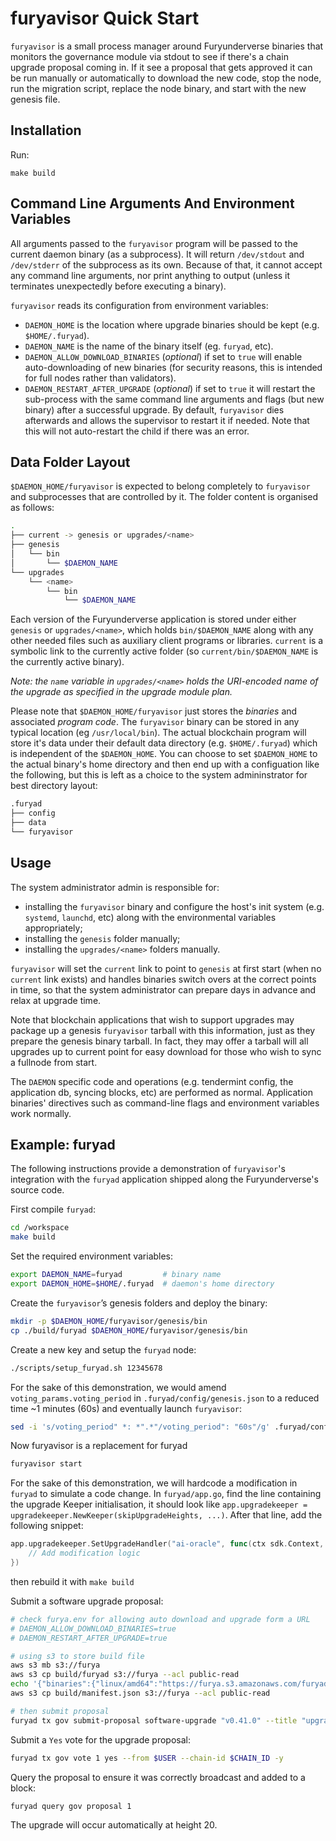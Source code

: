 # furyavisor Quick Start

`furyavisor` is a small process manager around Furyunderverse binaries that monitors the governance module via stdout to see if there's a chain upgrade proposal coming in. If it see a proposal that gets approved it can be run manually or automatically to download the new code, stop the node, run the migration script, replace the node binary, and start with the new genesis file.

## Installation

Run:

`make build`

## Command Line Arguments And Environment Variables

All arguments passed to the `furyavisor` program will be passed to the current daemon binary (as a subprocess).
It will return `/dev/stdout` and `/dev/stderr` of the subprocess as its own. Because of that, it cannot accept
any command line arguments, nor print anything to output (unless it terminates unexpectedly before executing a
binary).

`furyavisor` reads its configuration from environment variables:

- `DAEMON_HOME` is the location where upgrade binaries should be kept (e.g. `$HOME/.furyad`).
- `DAEMON_NAME` is the name of the binary itself (eg. `furyad`, etc).
- `DAEMON_ALLOW_DOWNLOAD_BINARIES` (_optional_) if set to `true` will enable auto-downloading of new binaries
  (for security reasons, this is intended for full nodes rather than validators).
- `DAEMON_RESTART_AFTER_UPGRADE` (_optional_) if set to `true` it will restart the sub-process with the same
  command line arguments and flags (but new binary) after a successful upgrade. By default, `furyavisor` dies
  afterwards and allows the supervisor to restart it if needed. Note that this will not auto-restart the child
  if there was an error.

## Data Folder Layout

`$DAEMON_HOME/furyavisor` is expected to belong completely to `furyavisor` and
subprocesses that are controlled by it. The folder content is organised as follows:

```bash
.
├── current -> genesis or upgrades/<name>
├── genesis
│   └── bin
│       └── $DAEMON_NAME
└── upgrades
    └── <name>
        └── bin
            └── $DAEMON_NAME
```

Each version of the Furyunderverse application is stored under either `genesis` or `upgrades/<name>`, which holds `bin/$DAEMON_NAME`
along with any other needed files such as auxiliary client programs or libraries. `current` is a symbolic link to the currently
active folder (so `current/bin/$DAEMON_NAME` is the currently active binary).

_Note: the `name` variable in `upgrades/<name>` holds the URI-encoded name of the upgrade as specified in the upgrade module plan._

Please note that `$DAEMON_HOME/furyavisor` just stores the _binaries_ and associated _program code_.
The `furyavisor` binary can be stored in any typical location (eg `/usr/local/bin`). The actual blockchain
program will store it's data under their default data directory (e.g. `$HOME/.furyad`) which is independent of
the `$DAEMON_HOME`. You can choose to set `$DAEMON_HOME` to the actual binary's home directory and then end up
with a configuation like the following, but this is left as a choice to the system admininstrator for best
directory layout:

```bash
.furyad
├── config
├── data
└── furyavisor
```

## Usage

The system administrator admin is responsible for:

- installing the `furyavisor` binary and configure the host's init system (e.g. `systemd`, `launchd`, etc) along with the environmental variables appropriately;
- installing the `genesis` folder manually;
- installing the `upgrades/<name>` folders manually.

`furyavisor` will set the `current` link to point to `genesis` at first start (when no `current` link exists) and handles
binaries switch overs at the correct points in time, so that the system administrator can prepare days in advance and relax at upgrade time.

Note that blockchain applications that wish to support upgrades may package up a genesis `furyavisor` tarball with this information,
just as they prepare the genesis binary tarball. In fact, they may offer a tarball will all upgrades up to current point for easy download
for those who wish to sync a fullnode from start.

The `DAEMON` specific code and operations (e.g. tendermint config, the application db, syncing blocks, etc) are performed as normal.
Application binaries' directives such as command-line flags and environment variables work normally.

## Example: furyad

The following instructions provide a demonstration of `furyavisor`'s integration with the `furyad` application
shipped along the Furyunderverse's source code.

First compile `furyad`:

```bash
cd /workspace
make build
```

Set the required environment variables:

```bash
export DAEMON_NAME=furyad         # binary name
export DAEMON_HOME=$HOME/.furyad  # daemon's home directory
```

Create the `furyavisor`’s genesis folders and deploy the binary:

```bash
mkdir -p $DAEMON_HOME/furyavisor/genesis/bin
cp ./build/furyad $DAEMON_HOME/furyavisor/genesis/bin
```

Create a new key and setup the `furyad` node:

```bash
./scripts/setup_furyad.sh 12345678
```

For the sake of this demonstration, we would amend `voting_params.voting_period` in `.furyad/config/genesis.json` to a reduced time ~1 minutes (60s) and eventually launch `furyavisor`:

```bash
sed -i 's/voting_period" *: *".*"/voting_period": "60s"/g' .furyad/config/genesis.json
```

Now furyavisor is a replacement for furyad

```bash
furyavisor start
```

For the sake of this demonstration, we will hardcode a modification in `furyad` to simulate a code change.
In `furyad/app.go`, find the line containing the upgrade Keeper initialisation, it should look like
`app.upgradekeeper = upgradekeeper.NewKeeper(skipUpgradeHeights, ...)`.
After that line, add the following snippet:

```go
app.upgradekeeper.SetUpgradeHandler("ai-oracle", func(ctx sdk.Context, plan upgradetypes.Plan) {
    // Add modification logic
})
```

then rebuild it with `make build`

Submit a software upgrade proposal:

```bash
# check furya.env for allowing auto download and upgrade form a URL
# DAEMON_ALLOW_DOWNLOAD_BINARIES=true
# DAEMON_RESTART_AFTER_UPGRADE=true

# using s3 to store build file
aws s3 mb s3://furya
aws s3 cp build/furyad s3://furya --acl public-read
echo '{"binaries":{"linux/amd64":"https://furya.s3.amazonaws.com/furyad?versionId=new_furyad_version"}}' > build/manifest.json
aws s3 cp build/manifest.json s3://furya --acl public-read

# then submit proposal
furyad tx gov submit-proposal software-upgrade "v0.41.0" --title "upgrade Furyunderverse network to v0.41.0, patches the Dragonberry advisory with custom CosmWasm - backward compatibility for v0.13.2" --description "Please visit https://github.com/furyunderverse/furya to view the CHANGELOG for this upgrade" --from $USER --upgrade-height 9415363 --upgrade-info "https://furya.s3.us-east-2.amazonaws.com/v0.41.0/manifest.json" --deposit 10000000furya --chain-id Furyunderverse-testnet -y

```

Submit a `Yes` vote for the upgrade proposal:

```bash
furyad tx gov vote 1 yes --from $USER --chain-id $CHAIN_ID -y
```

Query the proposal to ensure it was correctly broadcast and added to a block:

```bash
furyad query gov proposal 1
```

The upgrade will occur automatically at height 20.
